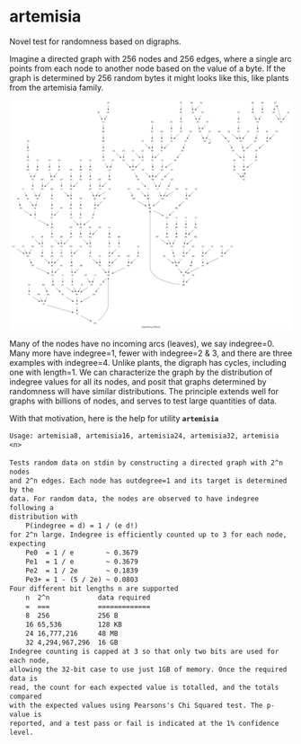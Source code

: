 # artemisia
Novel test for randomness based on digraphs.

Imagine a directed graph with 256 nodes and 256 edges, where a single arc points from each node to another node based on the value of a byte. If the graph is determined by 256 random bytes it might looks like this, like plants from the artemisia family.

<img src="exp_n_8.png" alt="2^8 node digraph" width="640"/>

Many of the nodes have no incoming arcs (leaves), we say indegree=0. Many more have indegree=1, fewer with indegree=2 & 3, and there are three examples with indegree=4. Unlike plants, the digraph has cycles, including one with length=1. We can characterize the graph by the distribution of indegree values for all its nodes, and posit that graphs determined by randomness will have similar distributions. The principle extends well for graphs with billions of nodes, and serves to test large quantities of data.

With that motivation, here is the help for utility **`artemisia`**

```
Usage: artemisia8, artemisia16, artemisia24, artemisia32, artemisia <n>

Tests random data on stdin by constructing a directed graph with 2^n nodes
and 2^n edges. Each node has outdegree=1 and its target is determined by the
data. For random data, the nodes are observed to have indegree following a
distribution with
    P(indegree = d) = 1 / (e d!)
for 2^n large. Indegree is efficiently counted up to 3 for each node, expecting
    Pe0  = 1 / e        ~ 0.3679
    Pe1  = 1 / e        ~ 0.3679
    Pe2  = 1 / 2e       ~ 0.1839
    Pe3+ = 1 - (5 / 2e) ~ 0.0803
Four different bit lengths n are supported
    n  2^n            data required
    =  ===            =============
    8  256            256 B
    16 65,536         128 KB
    24 16,777,216     48 MB
    32 4,294,967,296  16 GB
Indegree counting is capped at 3 so that only two bits are used for each node,
allowing the 32-bit case to use just 1GB of memory. Once the required data is
read, the count for each expected value is totalled, and the totals compared
with the expected values using Pearsons's Chi Squared test. The p-value is
reported, and a test pass or fail is indicated at the 1% confidence level.
```
